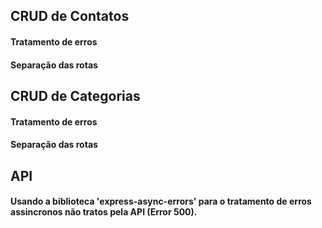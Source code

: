 ## CRUD de Contatos
#### Tratamento de erros
#### Separação das rotas

## CRUD de Categorias
#### Tratamento de erros
#### Separação das rotas

## API
#### Usando a biblioteca 'express-async-errors' para o tratamento de erros assincronos não tratos pela API (Error 500).

